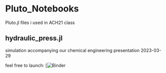 # Pluto_Notebooks
Pluto.jl files i used in ACH21 class

## hydraulic_press.jl
simulation accompanying our chemical engineering presentation 2023-03-29

feel free to launch:
[![Binder](https://binder.plutojl.org/v0.19.12/open?url=https%253A%252F%252Fraw.githubusercontent.com%252FAcetylsalicylsaeure%252FPluto_Notebooks%252Fmain%252Fhydraulic_press.jl)
